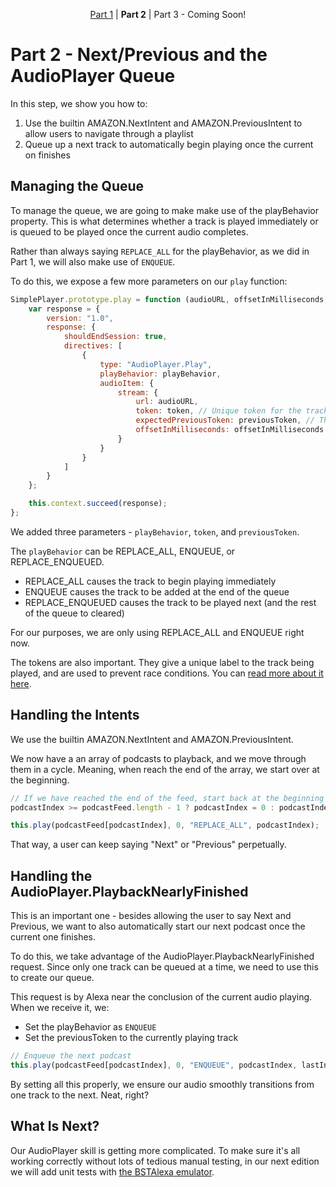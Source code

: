 <p align="center" >
    <a href="https://github.com/bespoken/super-simple-audio-player/blob/Part1/README.md">Part 1</a> 
    | <strong>Part 2</strong>
    | Part 3 - Coming Soon!
</p>

# Part 2 - Next/Previous and the AudioPlayer Queue
In this step, we show you how to:
1) Use the builtin AMAZON.NextIntent and AMAZON.PreviousIntent to allow users to navigate through a playlist
2) Queue up a next track to automatically begin playing once the current on finishes

## Managing the Queue
To manage the queue, we are going to make make use of the playBehavior property. This is what determines whether a track is played immediately or is queued to be played once the current audio completes.

Rather than always saying `REPLACE_ALL` for the playBehavior, as we did in Part 1, we will also make use of `ENQUEUE`.

To do this, we expose a few more parameters on our `play` function:
```javascript
SimplePlayer.prototype.play = function (audioURL, offsetInMilliseconds, playBehavior, token, previousToken) {
    var response = {
        version: "1.0",
        response: {
            shouldEndSession: true,
            directives: [
                {
                    type: "AudioPlayer.Play",
                    playBehavior: playBehavior,
                    audioItem: {
                        stream: {
                            url: audioURL,
                            token: token, // Unique token for the track - needed when queueing multiple tracks
                            expectedPreviousToken: previousToken, // The expected previous token - when using queues, ensures safety
                            offsetInMilliseconds: offsetInMilliseconds
                        }
                    }
                }
            ]
        }
    };

    this.context.succeed(response);
};
```
We added three parameters - `playBehavior`, `token`, and `previousToken`.

The `playBehavior` can be REPLACE_ALL, ENQUEUE, or REPLACE_ENQUEUED.
* REPLACE_ALL causes the track to begin playing immediately
* ENQUEUE causes the track to be added at the end of the queue
* REPLACE_ENQUEUED causes the track to be played next (and the rest of the queue to cleared)

For our purposes, we are only using REPLACE_ALL and ENQUEUE right now.

The tokens are also important. They give a unique label to the track being played, and are used to prevent race conditions. 
You can [read more about it here](https://developer.amazon.com/public/solutions/alexa/alexa-skills-kit/docs/custom-audioplayer-interface-reference#play).

## Handling the Intents
We use the builtin AMAZON.NextIntent and AMAZON.PreviousIntent.

We now have a an array of podcasts to playback, and we move through them in a cycle. Meaning, when reach the end of the array, we start over at the beginning.
```javascript
// If we have reached the end of the feed, start back at the beginning
podcastIndex >= podcastFeed.length - 1 ? podcastIndex = 0 : podcastIndex++;

this.play(podcastFeed[podcastIndex], 0, "REPLACE_ALL", podcastIndex);
```
That way, a user can keep saying "Next" or "Previous" perpetually.

## Handling the AudioPlayer.PlaybackNearlyFinished
This is an important one - besides allowing the user to say Next and Previous, we want to also automatically start our next podcast once the current one finishes.

To do this, we take advantage of the AudioPlayer.PlaybackNearlyFinished request.
Since only one track can be queued at a time, we need to use this to create our queue.

This request is by Alexa near the conclusion of the current audio playing. When we receive it, we:
* Set the playBehavior as `ENQUEUE`
* Set the previousToken to the currently playing track

```javascript
// Enqueue the next podcast
this.play(podcastFeed[podcastIndex], 0, "ENQUEUE", podcastIndex, lastIndex);
```
By setting all this properly, we ensure our audio smoothly transitions from one track to the next. Neat, right?

## What Is Next?
Our AudioPlayer skill is getting more complicated. To make sure it's all working correctly without lots of tedious manual testing,
in our next edition we will add unit tests with [the BSTAlexa emulator](http://docs.bespoken.tools/en/latest/tutorials/tutorial_bst_emulator_nodejs/).
